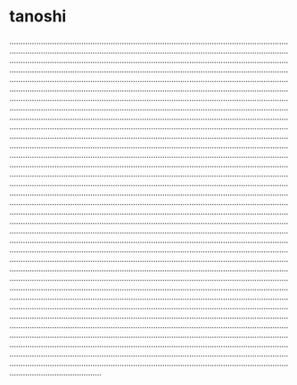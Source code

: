 # tanoshi
.............................................................................................................................................................................................................................................................................................................................................................................................................................................................................................................................................................................................................................................................................................................................................................................................................................................................................................................................................................................................................................................................................................................................................................................................................................................................................................................................................................................................................................................................................................................................................................................................................................................................................................................................................................................................................................................................................................................................................................................................................................................................................................................................................................................................................................................................................................................................................................................................................................................................................................................................................................................................................................................................................................................................................................................................................................................................................................................................................................................................................................................................................................................................................................................................................................................................................................................................................................................................................................................................................................................................................................................................................................................................................................................................................................................................................................................................................................................................................................................................................................................................................................................................................................................................................................................................................................................................................................................................................................................................................................................................................................